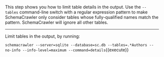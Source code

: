 This step shows you how to limit table details in the output. Use the `--tables`
command-line switch with a regular expression pattern to make SchemaCrawler
only consider tables whose fully-qualified names match the pattern. SchemaCrawler
will ignore all other tables.

-----

Limit tables in the output, by running:

`schemacrawler --server=sqlite --database=sc.db --tables=.*Authors --no-info --info-level=maximum --command=details`{{execute}}

